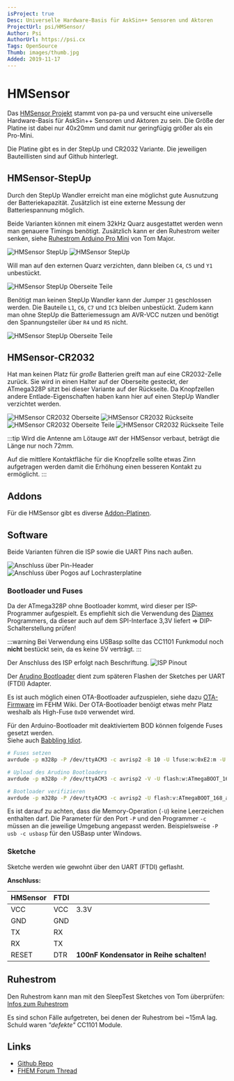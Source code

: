 ```yaml
---
isProject: true
Desc: Universelle Hardware-Basis für AskSin++ Sensoren und Aktoren
ProjectUrl: psi/HMSensor/
Author: Psi
AuthorUrl: https://psi.cx
Tags: OpenSource
Thumb: images/thumb.jpg
Added: 2019-11-17
---
```


# HMSensor

Das [HMSensor Projekt](https://github.com/pa-pa/HMSensor/) stammt von pa-pa und versucht
eine universelle Hardware-Basis für AskSin++ Sensoren und Aktoren zu sein. Die Größe der Platine ist 
dabei nur 40x20mm und damit nur geringfügig größer als ein Pro-Mini.

Die Platine gibt es in der StepUp und CR2032 Variante. Die jeweiligen Bauteillisten sind 
auf Github hinterlegt.


## HMSensor-StepUp

Durch den StepUp Wandler erreicht man eine möglichst gute Ausnutzung der Batteriekapazität.
Zusätzlich ist eine externe Messung der Batteriespannung möglich.

Beide Varianten können mit einem 32kHz Quarz ausgestattet werden wenn man
genauere Timings benötigt. Zusätzlich kann er den Ruhestrom weiter senken, siehe 
[Ruhestrom Arduino Pro Mini](https://github.com/TomMajor/SmartHome/tree/master/Info/Ruhestrom)
von Tom Major.

![HMSensor StepUp](./images/StepUp/StepUp-Top.png)
![HMSensor StepUp](./images/StepUp/StepUp-Bottom.png)

Will man auf den externen Quarz verzichten, dann bleiben `C4`, `C5` und `Y1` unbestückt.

![HMSensor StepUp Oberseite Teile](./images/StepUp/StepUp-Top-Parts.svg)

Benötigt man keinen StepUp Wandler kann der Jumper `J1` geschlossen werden.
Die Bauteile `L1`, `C6`, `C7` und `IC3` bleiben unbestückt. Zudem kann man ohne StepUp die
Batteriemessugn am AVR-VCC nutzen und benötigt den Spannungsteiler über `R4` und `R5` nicht.

![HMSensor StepUp Oberseite Teile](./images/StepUp/StepUp-Bottom-Parts.svg)


## HMSensor-CR2032

Hat man keinen Platz für _große_ Batterien greift man auf eine CR2032-Zelle zurück.
Sie wird in einen Halter auf der Oberseite gesteckt, der ATmega328P sitzt bei dieser
Variante auf der Rückseite. Da Knopfzellen andere Entlade-Eigenschaften haben kann
hier auf einen StepUp Wandler verzichtet werden.

![HMSensor CR2032 Oberseite](./images/CR2032/CR2032-Top.png)
![HMSensor CR2032 Rückseite](./images/CR2032/CR2032-Bottom.png)
![HMSensor CR2032 Oberseite Teile](./images/CR2032/CR2032-Top-Parts.svg)
![HMSensor CR2032 Rückseite Teile](./images/CR2032/CR2032-Bottom-Parts.svg)


:::tip
Wird die Antenne am Lötauge `ANT` der HMSensor verbaut, beträgt die Länge nur noch 72mm.

Auf die mittlere Kontaktfläche für die Knopfzelle sollte etwas Zinn aufgetragen werden damit die Erhöhung
einen besseren Kontakt zu ermöglicht.
:::


## Addons

Für die HMSensor gibt es diverse [Addon-Platinen](https://github.com/pa-pa/HMSensor/tree/master/AddOns).



## Software

Beide Varianten führen die ISP sowie die UART Pins nach außen.

![Anschluss über Pin-Header](./images/Anschluss-Pinheader.jpg)
![Anschluss über Pogos auf Lochrasterplatine](./images/Anschluss-Pogo-Lochraster.jpg)

### Bootloader und Fuses

Da der ATmega328P ohne Bootloader kommt, wird dieser per ISP-Programmer aufgespielt.
Es empfiehlt sich die Verwendung des 
[Diamex](https://www.diamex.de/dxshop/USB-ISP-Programmer-fuer-Atmel-AVR-Rev2) Programmers,
da dieser auch auf dem SPI-Interface 3,3V liefert => DIP-Schalterstellung prüfen! 

:::warning
Bei Verwendung eins USBasp sollte das CC1101 Funkmodul noch **nicht** bestückt sein, da es keine 5V verträgt.
:::

Der Anschluss des ISP erfolgt nach Beschriftung.
![ISP Pinout](./images/ISP-Pinout.jpg)

Der [Arudino Bootloader](https://raw.githubusercontent.com/pa-pa/AskSinPP/master/bootloader/avr/ATmegaBOOT_168_atmega328_pro_8MHz.hex) dient zum späteren Flashen der Sketches per UART (FTDI)
Adapter. 

Es ist auch möglich einen OTA-Bootloader aufzuspielen, siehe dazu 
[OTA-Firmware](https://wiki.fhem.de/wiki/HomeMatic_Fenster-Drehgriffkontakt_Community-Nachbau#Firmware)
im FEHM Wiki. Der OTA-Bootloader benöigt etwas mehr Platz weshalb als High-Fuse `0xD0` verwendet wird.

Für den Arduino-Bootloader mit deaktiviertem BOD können folgende Fuses gesetzt werden.  
Siehe auch [Babbling Idiot](/Grundlagen/FAQ/babbling_idiot.html#dauersender-babbling-idiot).


```bash
# Fuses setzen
avrdude -p m328p -P /dev/ttyACM3 -c avrisp2 -B 10 -U lfuse:w:0xE2:m -U hfuse:w:0xD2:m -U efuse:w:0xFF:m -U lock:w:0xFF:m

# Upload des Arudino Bootloaders
avrdude -p m328p -P /dev/ttyACM3 -c avrisp2 -V -U flash:w:ATmegaBOOT_168_atmega328_pro_8MHz.hex

# Bootloader verifizieren
avrdude -p m328p -P /dev/ttyACM3 -c avrisp2 -U flash:v:ATmegaBOOT_168_atmega328_pro_8MHz.hex
```

Es ist darauf zu achten, dass die Memory-Operation (`-U`) keine Leerzeichen enthalten darf.
Die Parameter für den Port `-P` und den Programmer `-c` müssen an die jeweilige Umgebung angepasst werden.
Beispielsweise `-P usb -c usbasp` für den USBasp unter Windows.


### Sketche

Sketche werden wie gewohnt über den UART (FTDI) geflasht. 

**Anschluss:** 

| HMSensor | FTDI | |
|----------|------|-|
| VCC      | VCC  | 3.3V |
| GND      | GND  | |
| TX       | RX   | |
| RX       | TX   | |
| RESET    | DTR  | **100nF Kondensator in Reihe schalten!** | 

## Ruhestrom

Den Ruhestrom kann man mit den SleepTest Sketches von Tom überprüfen: 
[Infos zum Ruhestrom](https://github.com/TomMajor/SmartHome/tree/master/Info/Ruhestrom)

Es sind schon Fälle aufgetreten, bei denen der Ruhestrom bei ~15mA lag.
Schuld waren _"defekte"_ CC1101 Module.

## Links

* [Github Repo](https://github.com/pa-pa/HMSensor/)
* [FHEM Forum Thread](https://forum.fhem.de/index.php/topic,73954.0.html) 

